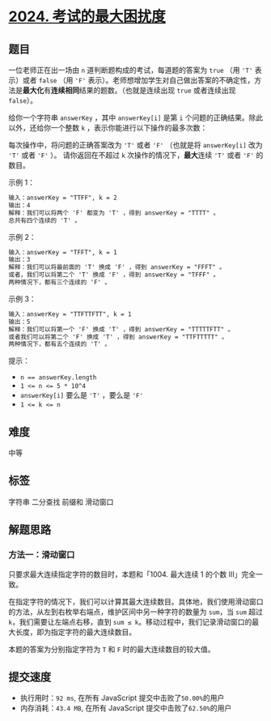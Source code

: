 # [2024. 考试的最大困扰度](https://leetcode-cn.com/problems/maximize-the-confusion-of-an-exam/)

## 题目

一位老师正在出一场由 `n` 道判断题构成的考试，每道题的答案为 `true` （用 `'T'` 表示）或者 `false` （用 `'F'` 表示）。老师想增加学生对自己做出答案的不确定性，方法是**最大化**有**连续相同**结果的题数。（也就是连续出现 `true` 或者连续出现 `false`）。

给你一个字符串 `answerKey` ，其中 `answerKey[i]` 是第 `i` 个问题的正确结果。除此以外，还给你一个整数 `k` ，表示你能进行以下操作的最多次数：

每次操作中，将问题的正确答案改为 `'T'` 或者 `'F'` （也就是将 `answerKey[i]` 改为 `'T'` 或者 `'F'` ）。
请你返回在不超过 `k` 次操作的情况下，**最大**连续 `'T'` 或者 `'F'` 的数目。

示例 1：

```txt
输入：answerKey = "TTFF", k = 2
输出：4
解释：我们可以将两个 'F' 都变为 'T' ，得到 answerKey = "TTTT" 。
总共有四个连续的 'T' 。
```

示例 2：

```txt
输入：answerKey = "TFFT", k = 1
输出：3
解释：我们可以将最前面的 'T' 换成 'F' ，得到 answerKey = "FFFT" 。
或者，我们可以将第二个 'T' 换成 'F' ，得到 answerKey = "TFFF" 。
两种情况下，都有三个连续的 'F' 。
```

示例 3：

```txt
输入：answerKey = "TTFTTFTT", k = 1
输出：5
解释：我们可以将第一个 'F' 换成 'T' ，得到 answerKey = "TTTTTFTT" 。
或者我们可以将第二个 'F' 换成 'T' ，得到 answerKey = "TTFTTTTT" 。
两种情况下，都有五个连续的 'T' 。
```

提示：

- `n == answerKey.length`
- `1 <= n <= 5 * 10^4`
- `answerKey[i]` 要么是 `'T'` ，要么是 `'F'`
- `1 <= k <= n`

## 难度

中等

## 标签

字符串 二分查找 前缀和 滑动窗口

## 解题思路

### 方法一：滑动窗口

只要求最大连续指定字符的数目时，本题和「1004. 最大连续 1 的个数 III」完全一致。

在指定字符的情况下，我们可以计算其最大连续数目。具体地，我们使用滑动窗口的方法，从左到右枚举右端点，维护区间中另一种字符的数量为 `sum`，当 `sum` 超过 `k`，我们需要让左端点右移，直到 `sum ≤ k`。移动过程中，我们记录滑动窗口的最大长度，即为指定字符的最大连续数目。

本题的答案为分别指定字符为 `T` 和 `F` 时的最大连续数目的较大值。

## 提交速度

- 执行用时：`92 ms`, 在所有 JavaScript 提交中击败了`50.00%`的用户
- 内存消耗：`43.4 MB`, 在所有 JavaScript 提交中击败了`62.50%`的用户
